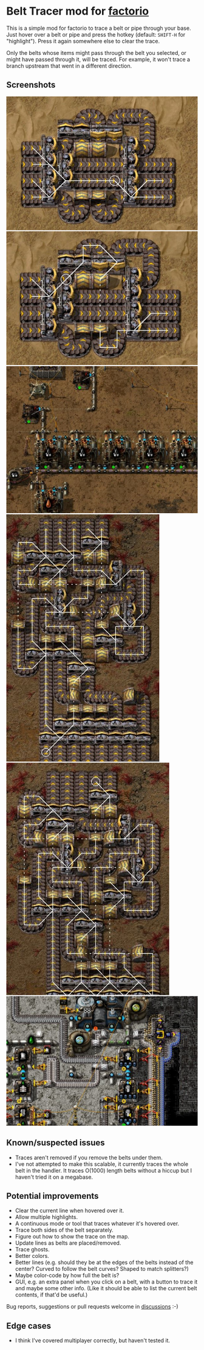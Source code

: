 # Belt Tracer mod for [factorio](https://www.factorio.com/)

This is a simple mod for factorio to trace a belt or pipe through your base. Just hover over a belt or pipe and press the hotkey (default: `SHIFT-H` for "highlight"). Press it again somewhere else to clear the trace.

Only the belts whose items might pass through the belt you selected, or might have passed through it, will be traced. For example, it won't trace a branch upstream that went in a different direction.

## Screenshots

![4-to-4_1](/Screenshots/4-to-4_1.jpg)
![4-to-4_2](/Screenshots/4-to-4_2.jpg)
![Pipes](/Screenshots/Pipes.jpg)
![8-to-8_1](/Screenshots/8-to-8_1.jpg)
![8-to-8_2](/Screenshots/8-to-8_2.jpg)
![Modded](/Screenshots/Modded.jpg)

## Known/suspected issues

* Traces aren't removed if you remove the belts under them.
* I've not attempted to make this scalable, it currently traces the whole belt in the handler. It traces O(1000) length belts without a hiccup but I haven't tried it on a megabase.

## Potential improvements

* Clear the current line when hovered over it.
* Allow multiple highlights.
* A continuous mode or tool that traces whatever it's hovered over.
* Trace both sides of the belt separately.
* Figure out how to show the trace on the map.
* Update lines as belts are placed/removed.
* Trace ghosts.
* Better colors.
* Better lines (e.g. should they be at the edges of the belts instead of the center? Curved to follow the belt curves? Shaped to match splitters?)
* Maybe color-code by how full the belt is?
* GUI, e.g. an extra panel when you click on a belt, with a button to trace it and maybe some other info. (Like it should be able to list the current belt contents, if that'd be useful.)

Bug reports, suggestions or pull requests welcome in [discussions](https://github.com/paybara/factorio-belt-tracer/discussions) :-)

## Edge cases

* I think I've covered multiplayer correctly, but haven't tested it.
